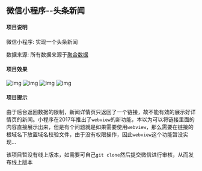 ## 微信小程序--头条新闻
#### 项目说明
微信小程序: 实现一个头条新闻

数据来源: 所有数据来源于[聚合数据](https://www.juhe.cn/)
#### 项目效果
![img](https://github.com/KuangPF/wxAPP_toutiaoNews/blob/master/img/demo1.png)
![img](https://github.com/KuangPF/wxAPP_toutiaoNews/blob/master/img/demo2.png)
![img](https://github.com/KuangPF/wxAPP_toutiaoNews/blob/master/img/demo3.png)
![img](https://github.com/KuangPF/wxAPP_toutiaoNews/blob/master/img/demo4.png)
#### 项目提示
由于后台返回数据的限制，新闻详情页只返回了一个链接，故不能有效的展示好详情页的新闻。小程序在2017年推出了`webview`的新功能，本以为可以将链接里面的内容直接展示出来，但是有个问题就是如果需要使用`webview`，那么需要在链接的根域名下放置域名校验文件，由于没有权限操作，因此`webview`这个功能暂没实现...

该项目暂没有线上版本，如需要可自己`git clone`然后提交微信进行审核，从而发布线上版本